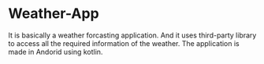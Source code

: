# Weather-App
It is basically a weather forcasting application. And it uses third-party library to access all the required information of the weather.
The application is made in Andorid using kotlin.

